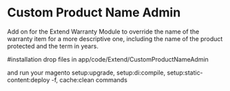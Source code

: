# Custom Product Name Admin
Add on for the Extend Warranty Module to override the name of the warranty item for a more descriptive one, including the name of the product protected and the term in years.


#installation
drop files in app/code/Extend/CustomProductNameAdmin

and run your magento setup:upgrade, setup:di:compile, setup:static-content:deploy -f, cache:clean commands
